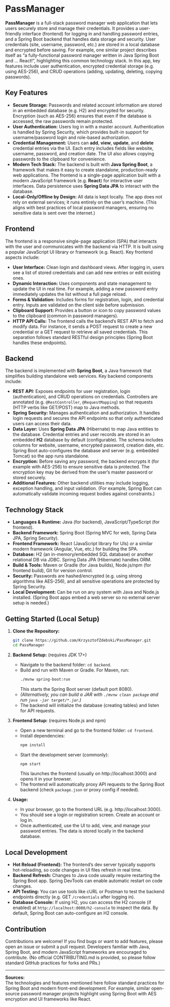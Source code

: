 # PassManager

**PassManager** is a full-stack password manager web application that lets users securely store and manage their credentials. It provides a user-friendly interface (frontend) for logging in and handling password entries, and a Spring Boot backend that handles data storage and security. User credentials (site, username, password, etc.) are stored in a local database and encrypted before saving. For example, one similar project describes itself as “a fully-functional password manager written in Java Spring Boot and … React!”, highlighting this common technology stack. In this app, key features include user authentication, encrypted credential storage (e.g. using AES-256), and CRUD operations (adding, updating, deleting, copying passwords).  

## Key Features

- **Secure Storage:** Passwords and related account information are stored in an embedded database (e.g. H2) and encrypted for security. Encryption (such as AES-256) ensures that even if the database is accessed, the raw passwords remain protected.
- **User Authentication:** Users log in with a master account. Authentication is handled by Spring Security, which provides built-in support for username/password login and role-based authorization.
- **Credential Management:** Users can **add**, **view**, **update**, and **delete** credential entries via the UI. Each entry includes fields like website, username, password, and creation date. The UI also allows copying passwords to the clipboard for convenience.
- **Modern Tech Stack:** The backend is built with **Java Spring Boot**, a framework that makes it easy to create standalone, production-ready web applications. The frontend is a single-page application built with a modern JavaScript framework (e.g. **React**) for interactive user interfaces. Data persistence uses **Spring Data JPA** to interact with the database.
- **Local-Only/Offline by Design:** All data is kept locally. The app does not rely on external services; it runs entirely on the user’s machine. (This aligns with best practices of local password managers, ensuring no sensitive data is sent over the internet.)

## Frontend

The frontend is a responsive single-page application (SPA) that interacts with the user and communicates with the backend via HTTP. It is built using a popular JavaScript UI library or framework (e.g. React). Key frontend aspects include:

- **User Interface:** Clean login and dashboard views. After logging in, users see a list of stored credentials and can add new entries or edit existing ones.
- **Dynamic Interaction:** Uses components and state management to update the UI in real time. For example, adding a new password entry immediately updates the list without a full page reload.
- **Forms & Validation:** Includes forms for registration, login, and credential entry. Inputs are validated on the client side before submission.
- **Clipboard Support:** Provides a button or icon to copy password values to the clipboard (common in password managers).
- **HTTP API Calls:** The frontend calls the backend’s REST API to fetch and modify data. For instance, it sends a POST request to create a new credential or a GET request to retrieve all saved credentials. This separation follows standard RESTful design principles (Spring Boot handles these endpoints).

## Backend

The backend is implemented with **Spring Boot**, a Java framework that simplifies building standalone web services. Key backend components include:

- **REST API:** Exposes endpoints for user registration, login (authentication), and CRUD operations on credentials. Controllers are annotated (e.g. `@RestController`, `@RequestMapping`) so that requests (HTTP verbs like GET/POST) map to Java methods.
- **Spring Security:** Manages authentication and authorization. It handles login requests and secures the API endpoints so that only authenticated users can access their data.
- **Data Layer:** Uses **Spring Data JPA** (Hibernate) to map Java entities to the database. Credential entries and user records are stored in an embedded **H2** database by default (configurable). The schema includes columns for website, username, encrypted password, creation date, etc. Spring Boot auto-configures the database and server (e.g. embedded Tomcat) so the app runs standalone.
- **Encryption:** Before saving any password, the backend encrypts it (for example with AES-256) to ensure sensitive data is protected. The encryption key may be derived from the user’s master password or stored securely.
- **Additional Features:** Other backend utilities may include logging, exception handling, and input validation. (For example, Spring Boot can automatically validate incoming request bodies against constraints.)

## Technology Stack

- **Languages & Runtime:** Java (for backend), JavaScript/TypeScript (for frontend).  
- **Backend Framework:** Spring Boot (Spring MVC for web, Spring Data JPA, Spring Security).  
- **Frontend Framework:** React (JavaScript library for UIs) *or* a similar modern framework (Angular, Vue, etc.) for building the SPA.  
- **Database:** H2 (an in-memory/embedded SQL database) or another relational DB via JDBC. Spring Data JPA (Hibernate) handles ORM.  
- **Build & Tools:** Maven or Gradle (for Java builds), Node.js/npm (for frontend build), Git for version control.  
- **Security:** Passwords are hashed/encrypted (e.g. using strong algorithms like AES-256), and all sensitive operations are protected by Spring Security.  
- **Local Development:** Can be run on any system with Java and Node.js installed. (Spring Boot apps embed a web server so no external server setup is needed.)

## Getting Started (Local Setup)

1. **Clone the Repository:**  
   ```bash
   git clone https://github.com/KrzysztofZdebski/PassManager.git
   cd PassManager
   ```
2. **Backend Setup:** (requires JDK 17+)  
   - Navigate to the backend folder: `cd backend`.  
   - Build and run with Maven or Gradle. For Maven, run:  
     ```bash
     ./mvnw spring-boot:run
     ```  
     This starts the Spring Boot server (default port 8080).  
   - *(Alternatively, you can build a JAR with `./mvnw clean package` and run `java -jar target/*.jar`.)*  
   - The backend will initialize the database (creating tables) and listen for API requests.

3. **Frontend Setup:** (requires Node.js and npm)  
   - Open a new terminal and go to the frontend folder: `cd frontend`.  
   - Install dependencies:  
     ```bash
     npm install
     ```  
   - Start the development server (commonly):  
     ```bash
     npm start
     ```  
     This launches the frontend (usually on http://localhost:3000) and opens it in your browser.  
   - The frontend will automatically proxy API requests to the Spring Boot backend (check `package.json` or proxy config if needed).

4. **Usage:**  
   - In your browser, go to the frontend URL (e.g. http://localhost:3000).  
   - You should see a login or registration screen. Create an account or log in.  
   - Once authenticated, use the UI to add, view, and manage your password entries. The data is stored locally in the backend database.

## Local Development

- **Hot Reload (Frontend):** The frontend’s dev server typically supports hot-reloading, so code changes in UI files refresh in real time.  
- **Backend Refresh:** Changes to Java code usually require restarting the Spring Boot app. Spring DevTools can enable automatic restart on code changes.  
- **API Testing:** You can use tools like cURL or Postman to test the backend endpoints directly (e.g. GET `/credentials` after logging in).  
- **Database Console:** If using H2, you can access the H2 console (if enabled) at `http://localhost:8080/h2-console` to inspect the data. By default, Spring Boot can auto-configure an H2 console.

## Contribution

Contributions are welcome! If you find bugs or want to add features, please open an issue or submit a pull request. Developers familiar with Java, Spring Boot, and modern JavaScript frameworks are encouraged to contribute. (No official CONTRIBUTING.md is provided, so please follow standard GitHub practices for forks and PRs.)

---

**Sources:**  
The technologies and features mentioned here follow standard practices for Spring Boot and modern front-end development. For example, similar open-source password manager projects highlight using Spring Boot with AES encryption and UI frameworks like React.

